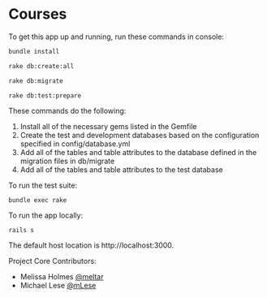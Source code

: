 Courses
==========================

To get this app up and running, run these commands in console:

```bash
bundle install
```
```bash
rake db:create:all
```
```bash
rake db:migrate
```
```bash
rake db:test:prepare
```

These commands do the following:
  1. Install all of the necessary gems listed in the Gemfile
  2. Create the test and development databases based on the configuration specified in config/database.yml
  3. Add all of the tables and table attributes to the database defined in the migration files in db/migrate
  4. Add all of the tables and table attributes to the test database

To run the test suite:
```
bundle exec rake
```

To run the app locally:
```
rails s
```
The default host location is http://localhost:3000.


Project Core Contributors:
* Melissa Holmes [@meltar](https://github.com/meltar)
* Michael Lese [@mLese](https://github.com/mlese)
